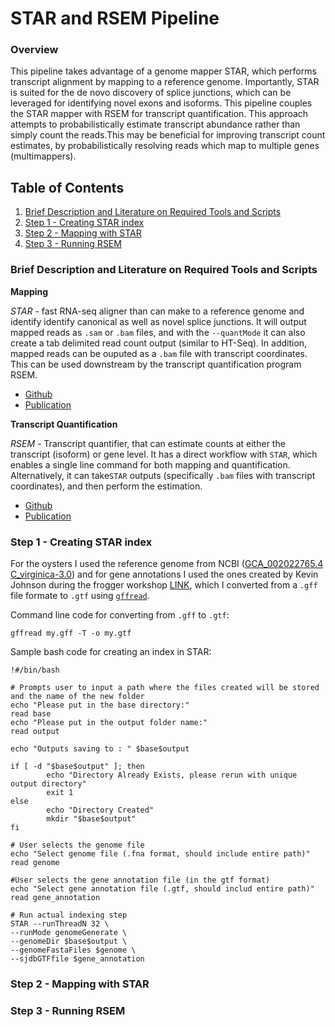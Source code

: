 # STAR and RSEM Pipeline

### Overview

This pipeline takes advantage of a genome mapper STAR, which performs transcript alignment by mapping to a reference genome. Importantly, STAR is suited for the de novo discovery of splice junctions, which can be leveraged for identifying novel exons and isoforms. This pipeline couples the STAR mapper with RSEM for transcript quantification. This approach attempts to probabilistically estimate transcript abundance rather than simply count the reads.This may be beneficial for improving transcript count estimates, by probabilistically resolving reads which map to multiple genes (multimappers).  

## Table of Contents

1. [Brief Description and Literature on Required Tools and Scripts](#one)
2. [Step 1 - Creating STAR index](#two)
3. [Step 2 - Mapping with STAR](#three)
4. [Step 3 - Running RSEM](#four)

### Brief Description and Literature on Required Tools and Scripts <a name="one"></a>

**Mapping**

*STAR* - fast RNA-seq aligner than can make to a reference genome and identify identify canonical as well as novel splice junctions. It will output mapped reads as `.sam` or `.bam` files, and with the `--quantMode` it can also create a tab delimited read count output (similar to HT-Seq). In addition, mapped reads can be ouputed as a `.bam` file with transcript coordinates. This can be used downstream by the transcript quantification program RSEM. 

* [Github](https://github.com/alexdobin/STAR)  
* [Publication](https://academic.oup.com/bioinformatics/article/29/1/15/272537)

**Transcript Quantification**

*RSEM* - Transcript quantifier, that can estimate counts at either the transcript (isoform) or gene level. It has a direct workflow with `STAR`, which enables a single line command for both mapping and quantification. Alternatively, it can take`STAR` outputs (specifically `.bam` files with transcript coordinates), and then perform the estimation.

* [Github](https://deweylab.github.io/RSEM/)
* [Publication](https://bmcbioinformatics.biomedcentral.com/articles/10.1186/1471-2105-12-323)

### Step 1 - Creating STAR index <a name="two"></a>

For the oysters I used the reference genome from NCBI ([GCA_002022765.4 C_virginica-3.0](https://www.ncbi.nlm.nih.gov/genome/?term=crassostrea+virginica)) and for gene annotations I used the ones created by Kevin Johnson during the frogger workshop [LINK](https://drive.google.com/drive/u/0/folders/1KBAm4L5K2ZQ5dUOUfryk0BaB7fcA1RuL), which I converted from a `.gff` file formate to `.gtf` using [`gffread`](https://github.com/gpertea/gffread).

Command line code for converting from `.gff` to `.gtf`:
```
gffread my.gff -T -o my.gtf
```

Sample bash code for creating an index in STAR:
```
!#/bin/bash

# Prompts user to input a path where the files created will be stored and the name of the new folder
echo "Please put in the base directory:"
read base
echo "Please put in the output folder name:"
read output

echo "Outputs saving to : " $base$output

if [ -d "$base$output" ]; then
        echo "Directory Already Exists, please rerun with unique output directory"
        exit 1
else
    	echo "Directory Created"
        mkdir "$base$output"
fi

# User selects the genome file
echo "Select genome file (.fna format, should include entire path)"
read genome

#User selects the gene annotation file (in the gtf format)
echo "Select gene annotation file (.gtf, should includ entire path)"
read gene_annotation

# Run actual indexing step
STAR --runThreadN 32 \
--runMode genomeGenerate \
--genomeDir $base$output \
--genomeFastaFiles $genome \
--sjdbGTFfile $gene_annotation
```


### Step 2 - Mapping with STAR <a name="three"></a>

### Step 3 - Running RSEM <a name="four"></a>
